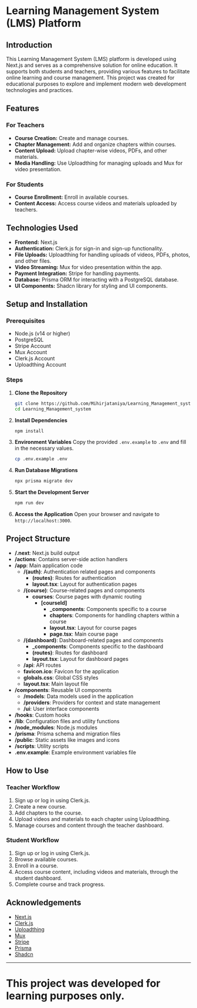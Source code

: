 # Learning Management System (LMS) Platform

## Introduction

This Learning Management System (LMS) platform is developed using Next.js and serves as a comprehensive solution for online education. It supports both students and teachers, providing various features to facilitate online learning and course management. This project was created for educational purposes to explore and implement modern web development technologies and practices.

## Features

### For Teachers
- **Course Creation:** Create and manage courses.
- **Chapter Management:** Add and organize chapters within courses.
- **Content Upload:** Upload chapter-wise videos, PDFs, and other materials.
- **Media Handling:** Use Uploadthing for managing uploads and Mux for video presentation.

### For Students
- **Course Enrollment:** Enroll in available courses.
- **Content Access:** Access course videos and materials uploaded by teachers.

## Technologies Used

- **Frontend:** Next.js
- **Authentication:** Clerk.js for sign-in and sign-up functionality.
- **File Uploads:** Uploadthing for handling uploads of videos, PDFs, photos, and other files.
- **Video Streaming:** Mux for video presentation within the app.
- **Payment Integration:** Stripe for handling payments.
- **Database:** Prisma ORM for interacting with a PostgreSQL database.
- **UI Components:** Shadcn library for styling and UI components.

## Setup and Installation

### Prerequisites
- Node.js (v14 or higher)
- PostgreSQL
- Stripe Account
- Mux Account
- Clerk.js Account
- Uploadthing Account

### Steps

1. **Clone the Repository**
   ```sh
   git clone https://github.com/Mihirjataniya/Learning_Management_system.git
   cd Learning_Management_system
   ```

2. **Install Dependencies**
   ```sh
   npm install
   ```

3. **Environment Variables**
   Copy the provided `.env.example` to `.env` and fill in the necessary values.
   ```sh
   cp .env.example .env
   ```

5. **Run Database Migrations**
   ```sh
   npx prisma migrate dev
   ```

6. **Start the Development Server**
   ```sh
   npm run dev
   ```

7. **Access the Application**
   Open your browser and navigate to `http://localhost:3000`.

## Project Structure

- **/.next**: Next.js build output
- **/actions**: Contains server-side action handlers
- **/app**: Main application code
  - **/(auth)**: Authentication related pages and components
    - **(routes)**: Routes for authentication
    - **layout.tsx**: Layout for authentication pages
  - **/(course)**: Course-related pages and components
    - **courses**: Course pages with dynamic routing
      - **[courseId]**
        - **_components**: Components specific to a course
        - **chapters**: Components for handling chapters within a course
        - **layout.tsx**: Layout for course pages
        - **page.tsx**: Main course page
  - **/(dashboard)**: Dashboard-related pages and components
    - **_components**: Components specific to the dashboard
    - **(routes)**: Routes for dashboard
    - **layout.tsx**: Layout for dashboard pages
  - **/api**: API routes
  - **favicon.ico**: Favicon for the application
  - **globals.css**: Global CSS styles
  - **layout.tsx**: Main layout file
- **/components**: Reusable UI components
  - **/models**: Data models used in the application
  - **/providers**: Providers for context and state management
  - **/ui**: User interface components
- **/hooks**: Custom hooks
- **/lib**: Configuration files and utility functions
- **/node_modules**: Node.js modules
- **/prisma**: Prisma schema and migration files
- **/public**: Static assets like images and icons
- **/scripts**: Utility scripts
- **.env.example**: Example environment variables file

## How to Use

### Teacher Workflow
1. Sign up or log in using Clerk.js.
2. Create a new course.
3. Add chapters to the course.
4. Upload videos and materials to each chapter using Uploadthing.
5. Manage courses and content through the teacher dashboard.

### Student Workflow
1. Sign up or log in using Clerk.js.
2. Browse available courses.
3. Enroll in a course.
4. Access course content, including videos and materials, through the student dashboard.
5. Complete course and track progress.

## Acknowledgements

- [Next.js](https://nextjs.org/)
- [Clerk.js](https://clerk.dev/)
- [Uploadthing](https://uploadthing.com/)
- [Mux](https://mux.com/)
- [Stripe](https://stripe.com/)
- [Prisma](https://www.prisma.io/)
- [Shadcn](https://shadcn.dev/)

---


This project was developed for learning purposes only.
===


